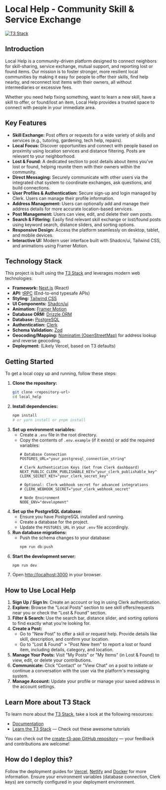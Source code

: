 # Local Help - Community Skill & Service Exchange

[![T3 Stack](https://create.t3.gg/images/create-t3-app.svg)](https://create.t3.gg/)

## Introduction

Local Help is a community-driven platform designed to connect neighbors for skill-sharing, service exchange, mutual support, and reporting lost or found items. Our mission is to foster stronger, more resilient local communities by making it easy for people to offer their skills, find help nearby, and reconnect lost items with their owners, all without intermediaries or excessive fees.

Whether you need help fixing something, want to learn a new skill, have a skill to offer, or found/lost an item, Local Help provides a trusted space to connect with people in your immediate area.

## Key Features

*   **Skill Exchange:** Post offers or requests for a wide variety of skills and services (e.g., tutoring, gardening, tech help, repairs).
*   **Local Focus:** Discover opportunities and connect with people based on proximity using location services and distance filtering. Posts are relevant to your neighborhood.
*   **Lost & Found:** A dedicated section to post details about items you've lost or found, helping reunite them with their owners within the community.
*   **Direct Messaging:** Securely communicate with other users via the integrated chat system to coordinate exchanges, ask questions, and build connections.
*   **User Profiles & Authentication:** Secure sign-up and login managed by Clerk. Users can manage their profile information.
*   **Address Management:** Users can optionally add and manage their address details for more accurate location-based services.
*   **Post Management:** Users can view, edit, and delete their own posts.
*   **Search & Filtering:** Easily find relevant skill exchange or lost/found posts using keyword search, distance sliders, and sorting options.
*   **Responsive Design:** Access the platform seamlessly on desktop, tablet, and mobile devices.
*   **Interactive UI:** Modern user interface built with Shadcn/ui, Tailwind CSS, and animations using Framer Motion.

## Technology Stack

This project is built using the [T3 Stack](https://create.t3.gg/) and leverages modern web technologies:

*   **Framework:** [Next.js](https://nextjs.org/) (React)
*   **API:** [tRPC](https://trpc.io/) (End-to-end typesafe APIs)
*   **Styling:** [Tailwind CSS](https://tailwindcss.com/)
*   **UI Components:** [Shadcn/ui](https://ui.shadcn.com/)
*   **Animation:** [Framer Motion](https://www.framer.com/motion/)
*   **Database ORM:** [Drizzle ORM](https://orm.drizzle.team/)
*   **Database:** [PostgreSQL](https://www.postgresql.org/)
*   **Authentication:** [Clerk](https://clerk.com/)
*   **Schema Validation:** [Zod](https://zod.dev/)
*   **Geocoding/Mapping:** [Nominatim (OpenStreetMap)](https://nominatim.org/) for address lookup and reverse geocoding.
*   **Deployment:** (Likely Vercel, based on T3 defaults)

## Getting Started

To get a local copy up and running, follow these steps:

1.  **Clone the repository:**
    ```bash
    git clone <repository-url>
    cd local_help
    ```
2.  **Install dependencies:**
    ```bash
    npm install
    # or yarn install or pnpm install
    ```
3.  **Set up environment variables:**
    *   Create a `.env` file in the root directory.
    *   Copy the contents of `.env.example` (if it exists) or add the required variables:
        ```env
        # Database Connection
        POSTGRES_URL="your_postgresql_connection_string"

        # Clerk Authentication Keys (Get from Clerk dashboard)
        NEXT_PUBLIC_CLERK_PUBLISHABLE_KEY="your_clerk_publishable_key"
        CLERK_SECRET_KEY="your_clerk_secret_key"

        # Optional: Clerk webhook secret for advanced integrations
        # CLERK_WEBHOOK_SECRET="your_clerk_webhook_secret"

        # Node Environment
        NODE_ENV="development"
        ```
4.  **Set up the PostgreSQL database:**
    *   Ensure you have PostgreSQL installed and running.
    *   Create a database for the project.
    *   Update the `POSTGRES_URL` in your `.env` file accordingly.
5.  **Run database migrations:**
    *   Push the schema changes to your database:
        ```bash
        npm run db:push
        ```
6.  **Start the development server:**
    ```bash
    npm run dev
    ```
7.  Open [http://localhost:3000](http://localhost:3000) in your browser.

## How to Use Local Help

1.  **Sign Up / Sign In:** Create an account or log in using Clerk authentication.
2.  **Explore:** Browse the "Local Posts" section to see skill offers/requests near you or check the "Lost & Found" section.
3.  **Filter & Search:** Use the search bar, distance slider, and sorting options to find exactly what you're looking for.
4.  **Create a Post:**
    *   Go to "New Post" to offer a skill or request help. Provide details like skill, description, and confirm your location.
    *   Go to "Lost & Found" > "Post New Item" to report a lost or found item, including details, category, and location.
5.  **Manage Your Posts:** Visit "My Posts" or "My Items" (in Lost & Found) to view, edit, or delete your contributions.
6.  **Communicate:** Click "Contact" or "View Chat" on a post to initiate or continue a conversation with the user via the platform's messaging system.
7.  **Manage Account:** Update your profile or manage your saved address in the account settings.

## Learn More about T3 Stack

To learn more about the [T3 Stack](https://create.t3.gg/), take a look at the following resources:

-   [Documentation](https://create.t3.gg/)
-   [Learn the T3 Stack](https://create.t3.gg/en/faq#what-learning-resources-are-currently-available) — Check out these awesome tutorials

You can check out the [create-t3-app GitHub repository](https://github.com/t3-oss/create-t3-app) — your feedback and contributions are welcome!

## How do I deploy this?

Follow the deployment guides for [Vercel](https://create.t3.gg/en/deployment/vercel), [Netlify](https://create.t3.gg/en/deployment/netlify) and [Docker](https://create.t3.gg/en/deployment/docker) for more information. Ensure your environment variables (database connection, Clerk keys) are correctly configured in your deployment environment.
